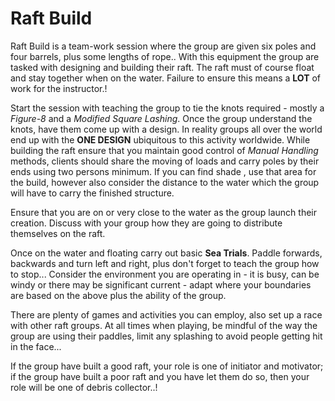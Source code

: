 # Raft Build

Raft Build is a team-work session where the group are given six poles and four barrels, plus some lengths of rope.. With this equipment the group are tasked with designing and building their raft.  The raft must of course float and stay together when on the water.  Failure to ensure this means a **LOT** of work for the instructor.!

Start the session with teaching the group to tie the knots required - mostly a *Figure-8* and a *Modified Square Lashing*. Once the group understand the knots, have them come up with a design. In reality groups all over the world end up with the **ONE DESIGN** ubiquitous to this activity worldwide. While building the raft ensure that you maintain good control of *Manual Handling* methods, clients should share the moving of loads and carry poles by their ends using two persons minimum. If you can find shade , use that area for the build, however also consider the distance to the water which the group will have to carry the finished structure.

Ensure that you are on or very close to the water as the group launch their creation.  Discuss with your group how they are going to distribute themselves on the raft.

Once on the water and floating carry out basic **Sea Trials**. Paddle forwards, backwards and turn left and right, plus don't forget to teach the group how to stop... Consider the environment you are operating in - it is busy, can be windy or there may be significant current - adapt where your boundaries are based on the above plus the ability of the group.

There are plenty of games and activities you can employ, also set up a race with other raft groups. At all times when playing, be mindful of the way the group are using their paddles, limit any splashing to avoid people getting hit in the face...

If the group have built a good raft, your role is one of initiator and motivator; if the group have built a poor raft and you have let them do so, then your role will be one of debris collector..!
